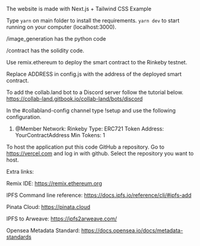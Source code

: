 The website is made with Next.js + Tailwind CSS Example

Type `yarn` on main folder to install the requirements. `yarn dev` to start running on your computer (localhost:3000).

/image_generation has the python code

/contract has the solidity code.

Use remix.ethereum to deploy the smart contract to the Rinkeby testnet.

Replace ADDRESS in config.js with the address of the deployed smart contract. 

To add the collab.land bot to a Discord server follow the tutorial below.
https://collab-land.gitbook.io/collab-land/bots/discord

In the #collabland-config channel type !setup and use the following configuration. 

1. @Member
Network: Rinkeby
Type: ERC721
Token Address: YourContractAddress
Min Tokens: 1

To host the application put this code GitHub a repository. Go to https://vercel.com and log in with github. Select the repository you want to host.

Extra links:

Remix IDE: https://remix.ethereum.org

IPFS Command line reference: https://docs.ipfs.io/reference/cli/#ipfs-add

Pinata Cloud: https://pinata.cloud

IPFS to Arweave: https://ipfs2arweave.com/

Opensea Metadata Standard: https://docs.opensea.io/docs/metadata-standards
